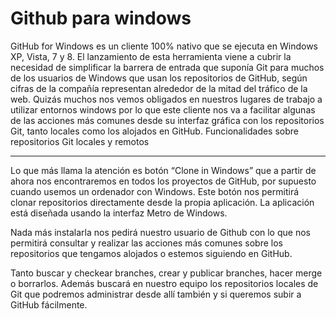 Github para windows
===========

GitHub for Windows es un cliente 100% nativo que se ejecuta en Windows XP, Vista, 7 y 8. El lanzamiento de esta herramienta viene a cubrir la necesidad de simplificar la barrera de entrada que suponía Git para muchos de los usuarios de Windows que usan los repositorios de GitHub, según cifras de la compañía representan alrededor de la mitad del tráfico de la web.
Quizás muchos nos vemos obligados en nuestros lugares de trabajo a utilizar entornos windows por lo que este cliente nos va a facilitar algunas de las acciones más comunes desde su interfaz gráfica con los repositorios Git, tanto locales como los alojados en GitHub.
Funcionalidades sobre repositorios Git locales y remotos

---------------------------------------------------------

Lo que más llama la atención es botón “Clone in Windows” que a partir de ahora nos encontraremos en todos los proyectos de GitHub, por supuesto cuando usemos un ordenador con Windows. Este botón nos permitirá clonar repositorios directamente desde la propia aplicación.
La aplicación está diseñada usando la interfaz Metro de Windows. 

Nada más instalarla nos pedirá nuestro usuario de Github con lo que nos permitirá consultar y realizar las acciones más comunes sobre los repositorios que tengamos alojados o estemos siguiendo en GitHub. 

Tanto buscar y checkear branches, crear y publicar branches, hacer merge o borrarlos.
Además buscará en nuestro equipo los repositorios locales de Git que podremos administrar desde allí también y 
si queremos subir a GitHub fácilmente.
